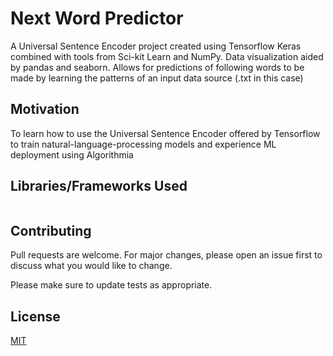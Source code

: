 # Next Word Predictor
A Universal Sentence Encoder project created using Tensorflow Keras combined with tools from Sci-kit Learn and NumPy. Data visualization aided by pandas and seaborn. Allows for predictions of following words to be made by learning the patterns of an input data source (.txt in this case)

## Motivation
To learn how to use the Universal Sentence Encoder offered by Tensorflow to train natural-language-processing models and experience ML deployment using Algorithmia

## Libraries/Frameworks Used
```python

```

## Contributing
Pull requests are welcome. For major changes, please open an issue first to discuss what you would like to change.

Please make sure to update tests as appropriate.

## License
[MIT](https://choosealicense.com/licenses/mit/)
